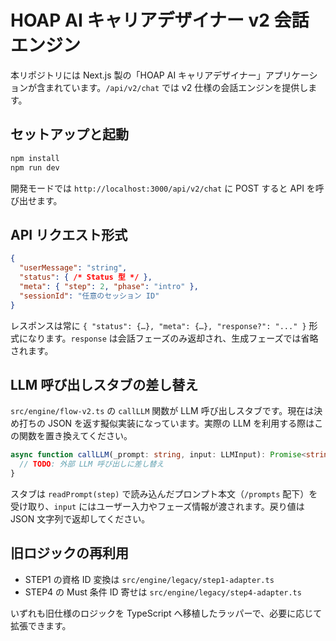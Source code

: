 # HOAP AI キャリアデザイナー v2 会話エンジン

本リポジトリには Next.js 製の「HOAP AI キャリアデザイナー」アプリケーションが含まれています。`/api/v2/chat` では v2 仕様の会話エンジンを提供します。

## セットアップと起動

```bash
npm install
npm run dev
```

開発モードでは `http://localhost:3000/api/v2/chat` に POST すると API を呼び出せます。

## API リクエスト形式

```json
{
  "userMessage": "string",
  "status": { /* Status 型 */ },
  "meta": { "step": 2, "phase": "intro" },
  "sessionId": "任意のセッション ID"
}
```

レスポンスは常に `{ "status": {…}, "meta": {…}, "response?": "..." }` 形式になります。`response` は会話フェーズのみ返却され、生成フェーズでは省略されます。

## LLM 呼び出しスタブの差し替え

`src/engine/flow-v2.ts` の `callLLM` 関数が LLM 呼び出しスタブです。現在は決め打ちの JSON を返す擬似実装になっています。実際の LLM を利用する際はこの関数を置き換えてください。

```ts
async function callLLM(_prompt: string, input: LLMInput): Promise<string> {
  // TODO: 外部 LLM 呼び出しに差し替え
}
```

スタブは `readPrompt(step)` で読み込んだプロンプト本文（`/prompts` 配下）を受け取り、`input` にはユーザー入力やフェーズ情報が渡されます。戻り値は JSON 文字列で返却してください。

## 旧ロジックの再利用

- STEP1 の資格 ID 変換は `src/engine/legacy/step1-adapter.ts`
- STEP4 の Must 条件 ID 寄せは `src/engine/legacy/step4-adapter.ts`

いずれも旧仕様のロジックを TypeScript へ移植したラッパーで、必要に応じて拡張できます。
